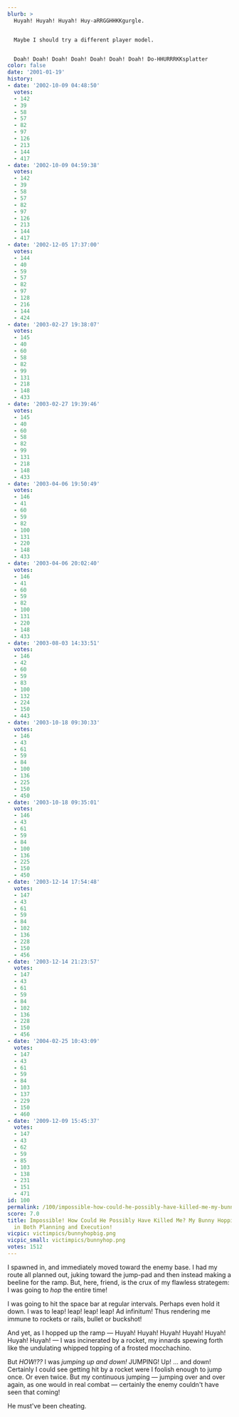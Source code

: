 ```yaml
---
blurb: >
  Huyah! Huyah! Huyah! Huy-aRRGGHHKKgurgle.


  Maybe I should try a different player model.


  Doah! Doah! Doah! Doah! Doah! Doah! Doah! Do-HHURRRKKsplatter
color: false
date: '2001-01-19'
history:
- date: '2002-10-09 04:48:50'
  votes:
  - 142
  - 39
  - 58
  - 57
  - 82
  - 97
  - 126
  - 213
  - 144
  - 417
- date: '2002-10-09 04:59:38'
  votes:
  - 142
  - 39
  - 58
  - 57
  - 82
  - 97
  - 126
  - 213
  - 144
  - 417
- date: '2002-12-05 17:37:00'
  votes:
  - 144
  - 40
  - 59
  - 57
  - 82
  - 97
  - 128
  - 216
  - 144
  - 424
- date: '2003-02-27 19:38:07'
  votes:
  - 145
  - 40
  - 60
  - 58
  - 82
  - 99
  - 131
  - 218
  - 148
  - 433
- date: '2003-02-27 19:39:46'
  votes:
  - 145
  - 40
  - 60
  - 58
  - 82
  - 99
  - 131
  - 218
  - 148
  - 433
- date: '2003-04-06 19:50:49'
  votes:
  - 146
  - 41
  - 60
  - 59
  - 82
  - 100
  - 131
  - 220
  - 148
  - 433
- date: '2003-04-06 20:02:40'
  votes:
  - 146
  - 41
  - 60
  - 59
  - 82
  - 100
  - 131
  - 220
  - 148
  - 433
- date: '2003-08-03 14:33:51'
  votes:
  - 146
  - 42
  - 60
  - 59
  - 83
  - 100
  - 132
  - 224
  - 150
  - 443
- date: '2003-10-18 09:30:33'
  votes:
  - 146
  - 43
  - 61
  - 59
  - 84
  - 100
  - 136
  - 225
  - 150
  - 450
- date: '2003-10-18 09:35:01'
  votes:
  - 146
  - 43
  - 61
  - 59
  - 84
  - 100
  - 136
  - 225
  - 150
  - 450
- date: '2003-12-14 17:54:48'
  votes:
  - 147
  - 43
  - 61
  - 59
  - 84
  - 102
  - 136
  - 228
  - 150
  - 456
- date: '2003-12-14 21:23:57'
  votes:
  - 147
  - 43
  - 61
  - 59
  - 84
  - 102
  - 136
  - 228
  - 150
  - 456
- date: '2004-02-25 10:43:09'
  votes:
  - 147
  - 43
  - 61
  - 59
  - 84
  - 103
  - 137
  - 229
  - 150
  - 460
- date: '2009-12-09 15:45:37'
  votes:
  - 147
  - 43
  - 62
  - 59
  - 85
  - 103
  - 138
  - 231
  - 151
  - 471
id: 100
permalink: /100/impossible-how-could-he-possibly-have-killed-me-my-bunny-hopping-was-flawless-in-both-planning-and-execution/
score: 7.0
title: Impossible! How Could He Possibly Have Killed Me? My Bunny Hopping Was Flawless
  in Both Planning and Execution!
vicpic: victimpics/bunnyhopbig.png
vicpic_small: victimpics/bunnyhop.png
votes: 1512
---
```


I spawned in, and immediately moved toward the enemy base. I had my
route all planned out, juking toward the jump-pad and then instead
making a beeline for the ramp. But, here, friend, is the crux of my
flawless strategem: I was going to *hop* the entire time!

I was going to hit the space bar at regular intervals. Perhaps even hold
it down. I was to leap! leap! leap! leap! Ad infinitum! Thus rendering
me immune to rockets or rails, bullet or buckshot!

And yet, as I hopped up the ramp — Huyah! Huyah! Huyah! Huyah! Huyah!
Huyah! Huyah! — I was incinerated by a rocket, my innards spewing forth
like the undulating whipped topping of a frosted mocchachino.

But *HOW!??* I was *jumping up and down!* JUMPING! Up! ... and down!
Certainly I could see getting hit by a rocket were I foolish enough to
jump once. Or even twice. But my continuous jumping — jumping over and
over again, as one would in real combat — certainly the enemy couldn't
have seen that coming!

He must've been cheating.